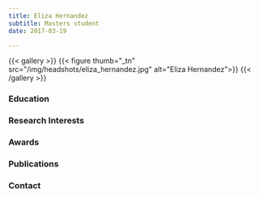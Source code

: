 ```yaml
---
title: Eliza Hernandez
subtitle: Masters student
date: 2017-03-19

---
```


{{< gallery >}}
  {{< figure thumb="_tn" src="/img/headshots/eliza_hernandez.jpg" alt="Eliza Hernandez">}}
{{< /gallery >}}

<!--more-->
### Education

### Research Interests

### Awards



### Publications


### Contact

